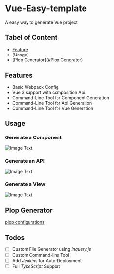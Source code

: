 # Vue-Easy-template
A easy way to generate Vue project

## Tabel of Content
- [Feature](#)
- [Usage]
- [Plop Generator](#Plop Generator)

## Features 
- Basic Webpack Config
- Vue 3 support with composition Api
- Command-Line Tool for Component Generation
- Command-Line Tool for Api Generation
- Command-Line Tool for Vue Generation

## Usage 

### Generate a **Component** 
![Image Text]()
### Generate an **API**
![Image Text]()
### Generate a **View**
![Image Text]()

## Plop Generator 
[plop configurations](https://github.com/winoooops/vue-easy-template/tree/main/settings/plop)


## Todos
- [ ] Custom File Generator using *inquery.js*
- [ ] Custom Command-line Tool 
- [ ] Add *Jenkins* for Auto-Deployment
- [ ] Full *TypeScript* Support
